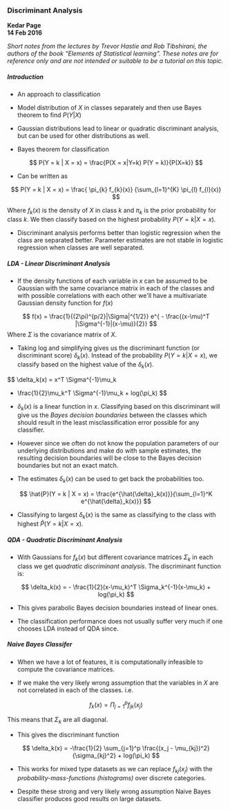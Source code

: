 ### Discriminant Analysis

**Kedar Page** \
**14 Feb 2016**

*Short notes from the lectures by Trevor Hastie and Rob Tibshirani, the authors of the book "Elements of Statistical learning". These notes are for reference only and are not intended or suitable to be a tutorial on this topic.*


##### Introduction
* An approach to classification

* Model distribution of $X$ in classes separately and then use
Bayes theorem to find $P(Y|X)$

* Gaussian distributions lead to linear or quadratic discriminant analysis, but can be used for other distributions as well.

* Bayes theorem for classification

$$
P(Y = k | X = x) = \frac{P(X = x|Y=k) P(Y = k)}{P(X=k)}
$$

* Can be written as

$$
P(Y = k | X = x) = \frac{ \pi_{k} f_{k}(x)}
{\sum_{l=1}^{K} \pi_{l} f_{l}(x)}
$$

Where $f_{k}(x)$ is the density of $X$ in class $k$ and  $\pi_{k}$  is the prior probability for class $k$. We then classify based on the highest probability $P(Y = k | X = x)$.

* Discriminant analysis performs better than logistic regression when the class are separated better. Parameter estimates are not stable in logistic regression when classes are well separated.

##### LDA - Linear Discriminant Analysis

* If the density functions of each variable in $x$ can be assumed to be Gaussian with the same covariance matrix in each of the classes and with possible correlations with each other we'll have a multivariate Gaussian density function for $f(x)$

$$
f(x) = \frac{1}{(2\pi)^{p/2}|\Sigma|^{1/2}} e^{ - \frac{(x-\mu)^T |\Sigma^{-1}|(x-\mu)}{2}}
$$
Where $\Sigma$ is the covariance matrix of $X$.

* Taking log and simplifying gives us the discriminant function (or discriminant score) $\delta_k(x)$. Instead of the probability $P(Y = k| X = x)$, we classify based on  the highest value of the $\delta_k(x)$.

$$
\delta_k(x)  = x^T \Sigma^{-1}\mu_k
 - \frac{1}{2}\mu_k^T \Sigma^{-1}\mu_k + log(\pi_k)
$$


* $\delta_k(x)$ is a linear function in $x$. Classifying based on this discriminant will give us the *Bayes decision boundaries* between the classes which should result in the least misclassification error possible for any classifier.

* However since we often do not know the population parameters of our underlying distributions and make do with sample estimates, the resulting decision boundaries will be close to the Bayes decision boundaries but not an exact match.

* The estimates $\delta_k(x)$ can be used to get back the probabilities too.

$$
\hat{P}(Y = k | X = x) =
\frac{e^{\hat{\delta}_k(x)}}{\sum_{l=1}^K e^{\hat{\delta}_k(x)}}
$$

* Classifying to largest $\delta_k(x)$ is the same as classifying to the class with highest $\hat{P}(Y = k | X = x)$.

##### QDA - Quadratic Discriminant Analysis

* With Gaussians for $f_k(x)$ but different covariance matrices $\Sigma_k$ in each class we get *quadratic discriminant analysis*. The discriminant function is:

$$
\delta_k(x) = - \frac{1}{2}(x-\mu_k)^T \Sigma_k^{-1}(x-\mu_k) + log(\pi_k)
$$

* This gives parabolic Bayes decision boundaries instead of linear ones.

* The classification performance does not usually suffer very much if one chooses LDA instead of QDA since.  

##### Naive Bayes Classifer

* When we have a lot of features, it is computationally infeasible to compute the covariance matrices.

* If we make the very likely wrong assumption that the variables in $X$ are not correlated in each of the classes. i.e.

$$
f_k(x) = \Pi_{j=1}^p f_{jk}(x_j)
$$

This means that $\Sigma_k$ are all diagonal.

* This gives the discriminant function

$$
\delta_k(x) = -\frac{1}{2} \sum_{j=1}^p \frac{(x_j - \mu_{kj})^2}{\sigma_{kj}^2} + log(\pi_k)
$$

* This works for mixed type datasets as we can replace $f_{kj}(x_j)$ with the *probability-mass-functions (histograms)* over discrete categories.

* Despite these strong and very likely wrong assumption Naive Bayes classifier produces good results on large datasets.
